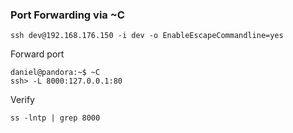 ### Port Forwarding via ~C
```shell
ssh dev@192.168.176.150 -i dev -o EnableEscapeCommandline=yes
```
Forward port
```shell
daniel@pandora:~$ ~C
ssh> -L 8000:127.0.0.1:80
```
Verify
```shell
ss -lntp | grep 8000
```